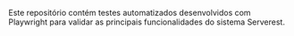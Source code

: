 Este repositório contém testes automatizados desenvolvidos com Playwright
 para validar as principais funcionalidades do sistema Serverest.
